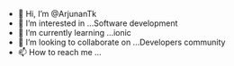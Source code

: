 - 👋 Hi, I’m @ArjunanTk
- 👀 I’m interested in ...Software development
- 🌱 I’m currently learning ...ionic 
- 💞️ I’m looking to collaborate on ...Developers community
- 📫 How to reach me ...

<!---
ArjunanTk/ArjunanTk is a ✨ special ✨ repository because its `README.md` (this file) appears on your GitHub profile.
You can click the Preview link to take a look at your changes.
--->
